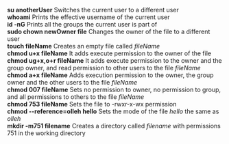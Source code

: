 **su anotherUser** Switches the current user to a different user<br> 
**whoami** Prints the effective username of the current user<br>
**id -nG** Prints all the groups the current user is part of<br>
**sudo chown newOwner file** Changes the owner of the file to a different user<br>
**touch fileName** Creates an empty file called *fileName*<br>
**chmod u+x fileName** It adds execute permission to the owner of the file<br>
**chmod ug+x,o+r fileName** It adds execute permission to the owner and the group owner, and read permission to other users to the file *fileName*<br>
**chmod a+x fileName** Adds execution permission to the owner, the group owner and the other users to the file *fileName*<br>
**chmod 007 fileName** Sets no permission to owner, no permission to group, and all permissions to others to the file *fileName*<br>
**chmod 753 fileName** Sets the file to -rwxr-x-wx permission<br>
**chmod --reference=olleh hello** Sets the mode of the file *hello* the same as *olleh*<br>
**mkdir -m751 filename** Creates a directory called *filename* with permissions 751 in the working directory<br>
